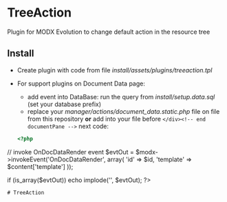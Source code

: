 # TreeAction
Plugin for MODX Evolution to change default action in the resource tree

## Install
* Create plugin with code from file *install/assets/plugins/treeaction.tpl*
* For support plugins on Document Data page:
  + add event into DataBase: run the query from *install/setup.data.sql* (set your database prefix)
  + replace your *manager/actions/document_data.static.php* file on file from this repository **or** add into your file before `</div><!-- end documentPane -->` next code:

  ```php
  <?php
// invoke OnDocDataRender event
$evtOut = $modx->invokeEvent('OnDocDataRender', array(
	'id' => $id,
	'template' => $content['template']
));

if (is_array($evtOut)) echo implode('', $evtOut);
?>
```
# TreeAction
